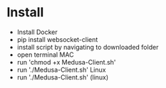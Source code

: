 # Install
- Install Docker
- pip install websocket-client
- install script by navigating to downloaded folder
- open terminal
MAC 
- run 'chmod +x Medusa-Client.sh'
- run './Medusa-Client.sh'
Linux
- run './Medusa-Client.sh' (linux)

